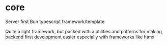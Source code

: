 # core

Server first Bun typescript framework/template

Quite a light framework, but packed with a utilities
and patterns for making backend first development easier
especially with frameworks like htmx
